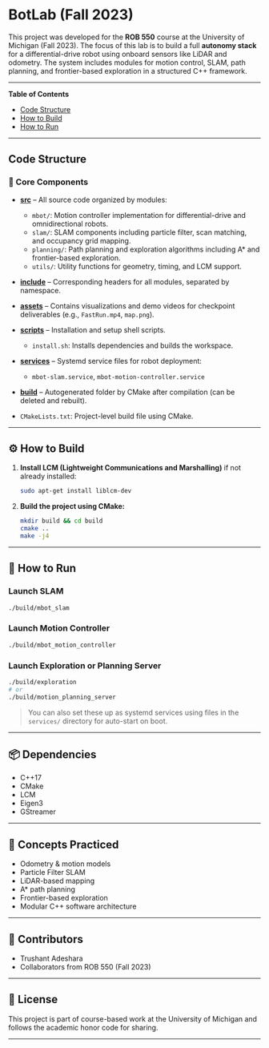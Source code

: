 # BotLab (Fall 2023)

This project was developed for the **ROB 550** course at the University of Michigan (Fall 2023). The focus of this lab is to build a full **autonomy stack** for a differential-drive robot using onboard sensors like LiDAR and odometry. The system includes modules for motion control, SLAM, path planning, and frontier-based exploration in a structured C++ framework.

---

**Table of Contents**
- [Code Structure](#code-structure)
- [How to Build](#how-to-build)
- [How to Run](#how-to-run)

---

## Code Structure

### 🔧 Core Components

- **[src](src)** – All source code organized by modules:
  - `mbot/`: Motion controller implementation for differential-drive and omnidirectional robots.
  - `slam/`: SLAM components including particle filter, scan matching, and occupancy grid mapping.
  - `planning/`: Path planning and exploration algorithms including A* and frontier-based exploration.
  - `utils/`: Utility functions for geometry, timing, and LCM support.

- **[include](include)** – Corresponding headers for all modules, separated by namespace.

- **[assets](assets)** – Contains visualizations and demo videos for checkpoint deliverables (e.g., `FastRun.mp4`, `map.png`).

- **[scripts](scripts)** – Installation and setup shell scripts.
  - `install.sh`: Installs dependencies and builds the workspace.

- **[services](services)** – Systemd service files for robot deployment:
  - `mbot-slam.service`, `mbot-motion-controller.service`

- **[build](build)** – Autogenerated folder by CMake after compilation (can be deleted and rebuilt).

- `CMakeLists.txt`: Project-level build file using CMake.

---

## ⚙️ How to Build

1. **Install LCM (Lightweight Communications and Marshalling)** if not already installed:
   ```bash
   sudo apt-get install liblcm-dev
   ```

2. **Build the project using CMake:**
   ```bash
   mkdir build && cd build
   cmake ..
   make -j4
   ```

---

## 🚀 How to Run

### Launch SLAM
```bash
./build/mbot_slam
```

### Launch Motion Controller
```bash
./build/mbot_motion_controller
```

### Launch Exploration or Planning Server
```bash
./build/exploration
# or
./build/motion_planning_server
```

> You can also set these up as systemd services using files in the `services/` directory for auto-start on boot.

---

## 📦 Dependencies

- C++17
- CMake
- LCM
- Eigen3
- GStreamer

---

## 🧠 Concepts Practiced

- Odometry & motion models
- Particle Filter SLAM
- LiDAR-based mapping
- A* path planning
- Frontier-based exploration
- Modular C++ software architecture

---

## 👥 Contributors

- Trushant Adeshara  
- Collaborators from ROB 550 (Fall 2023)

---

## 📜 License

This project is part of course-based work at the University of Michigan and follows the academic honor code for sharing.

---

